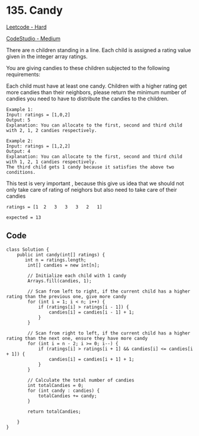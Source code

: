 # 135. Candy

[Leetcode - Hard](https://leetcode.com/problems/candy)

[CodeStudio - Medium](https://www.codingninjas.com/studio/problems/candies_893290?utm_source=striver&utm_medium=website&utm_campaign=a_zcoursetuf)

There are n children standing in a line. Each child is assigned a rating value given in the integer array ratings.

You are giving candies to these children subjected to the following requirements:

Each child must have at least one candy.
Children with a higher rating get more candies than their neighbors, please return the minimum number of candies you need to have to distribute the candies to the children.

    Example 1:
    Input: ratings = [1,0,2]
    Output: 5
    Explanation: You can allocate to the first, second and third child with 2, 1, 2 candies respectively.

    Example 2:
    Input: ratings = [1,2,2]
    Output: 4
    Explanation: You can allocate to the first, second and third child with 1, 2, 1 candies respectively.
    The third child gets 1 candy because it satisfies the above two conditions.

This test is very important , because this give us idea that we should not only take care of rating of neighors but also need to take care of their candies

    ratings = [1  2   3   3   3   2   1]

    expected = 13

## Code 

```
class Solution {
    public int candy(int[] ratings) {
       int n = ratings.length;
        int[] candies = new int[n];
        
        // Initialize each child with 1 candy
        Arrays.fill(candies, 1);
        
        // Scan from left to right, if the current child has a higher rating than the previous one, give more candy
        for (int i = 1; i < n; i++) {
            if (ratings[i] > ratings[i - 1]) {
                candies[i] = candies[i - 1] + 1;
            }
        }
        
        // Scan from right to left, if the current child has a higher rating than the next one, ensure they have more candy
        for (int i = n - 2; i >= 0; i--) {
            if (ratings[i] > ratings[i + 1] && candies[i] <= candies[i + 1]) {
                candies[i] = candies[i + 1] + 1;
            }
        }
        
        // Calculate the total number of candies
        int totalCandies = 0;
        for (int candy : candies) {
            totalCandies += candy;
        }
        
        return totalCandies;
        
    }
}
```